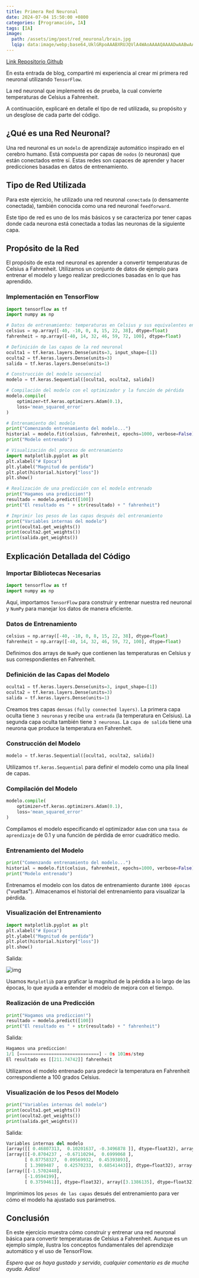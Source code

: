 ```yaml
---
title: Primera Red Neuronal
date: 2024-07-04 15:50:00 +0800
categories: [Programación, IA]
tags: [IA]
image:
  path: /assets/img/post/red_neuronal/brain.jpg
  lqip: data:image/webp;base64,UklGRpoAAABXRUJQVlA4WAoAAAAQAAAADwAABwAAQUxQSDIAAAARL0AmbZurmr57yyIiqE8oiG0bejIYEQTgqiDA9vqnsUSI6H+oAERp2HZ65qP/VIAWAFZQOCBCAAAA8AEAnQEqEAAIAAVAfCWkAALp8sF8rgRgAP7o9FDvMCkMde9PK7euH5M1m6VWoDXf2FkP3BqV0ZYbO6NA/VFIAAAA
---
```


[Link Repositorio Github](https://github.com/mateosolinho/python/tree/master/projects/red_neuronal)

En esta entrada de blog, compartiré mi experiencia al crear mi primera red neuronal utilizando ```TensorFlow```.

La red neuronal que implementé es de prueba, la cual convierte temperaturas de Celsius a Fahrenheit.

A continuación, explicaré en detalle el tipo de red utilizada, su propósito y un desglose de cada parte del código.

## ¿Qué es una Red Neuronal?

Una red neuronal es un ```modelo``` de aprendizaje automático inspirado en el cerebro humano. Está compuesta por capas de ```nodos``` (o neuronas) que están conectados entre sí. Estas redes son capaces de aprender y hacer predicciones basadas en datos de entrenamiento.

## Tipo de Red Utilizada

Para este ejercicio, he utilizado una red neuronal ```conectada``` (o densamente conectada), también conocida como una red neuronal ```feedforward```.

Este tipo de red es uno de los más básicos y se caracteriza por tener capas donde cada neurona está conectada a todas las neuronas de la siguiente capa.

## Propósito de la Red

El propósito de esta red neuronal es aprender a convertir temperaturas de Celsius a Fahrenheit.
Utilizamos un conjunto de datos de ejemplo para entrenar el modelo y luego realizar predicciones basadas en lo que has aprendido.

### Implementación en TensorFlow

```python
import tensorflow as tf
import numpy as np

# Datos de entrenamiento: temperaturas en Celsius y sus equivalentes en Fahrenheit
celsius = np.array([-40, -10, 0, 8, 15, 22, 38], dtype=float)
fahrenheit = np.array([-40, 14, 32, 46, 59, 72, 100], dtype=float)

# Definición de las capas de la red neuronal
oculta1 = tf.keras.layers.Dense(units=3, input_shape=[1])
oculta2 = tf.keras.layers.Dense(units=3)
salida = tf.keras.layers.Dense(units=1)

# Construcción del modelo secuencial
modelo = tf.keras.Sequential([oculta1, oculta2, salida])

# Compilación del modelo con el optimizador y la función de pérdida
modelo.compile(
    optimizer=tf.keras.optimizers.Adam(0.1),
    loss='mean_squared_error'
)

# Entrenamiento del modelo
print("Comenzando entrenamiento del modelo...")
historial = modelo.fit(celsius, fahrenheit, epochs=1000, verbose=False)
print("Modelo entrenado")

# Visualización del proceso de entrenamiento
import matplotlib.pyplot as plt
plt.xlabel("# Epoca")
plt.ylabel("Magnitud de perdida")
plt.plot(historial.history["loss"])
plt.show()

# Realización de una predicción con el modelo entrenado
print("Hagamos una prediccion!")
resultado = modelo.predict([100])
print("El resultado es " + str(resultado) + " fahrenheit")

# Imprimir los pesos de las capas después del entrenamiento
print("Variables internas del modelo")
print(oculta1.get_weights())
print(oculta2.get_weights())
print(salida.get_weights())
```

## Explicación Detallada del Código

### **Importar Bibliotecas Necesarias**

```python
import tensorflow as tf
import numpy as np
```

Aquí, importamos ```TensorFlow``` para construir y entrenar nuestra red neuronal y ```NumPy``` para manejar los datos de manera eficiente.

### **Datos de Entrenamiento**

```python
celsius = np.array([-40, -10, 0, 8, 15, 22, 38], dtype=float)
fahrenheit = np.array([-40, 14, 32, 46, 59, 72, 100], dtype=float)
```

Definimos dos arrays de ```NumPy``` que contienen las temperaturas en Celsius y sus correspondientes en Fahrenheit.

### **Definición de las Capas del Modelo**

```python
oculta1 = tf.keras.layers.Dense(units=3, input_shape=[1])
oculta2 = tf.keras.layers.Dense(units=3)
salida = tf.keras.layers.Dense(units=1)
```

Creamos tres capas ```densas``` ```(fully connected layers)```. La primera capa oculta tiene ```3 neuronas``` y recibe ```una entrada``` (la temperatura en Celsius). La segunda capa oculta también tiene ```3 neuronas```. La ```capa de salida``` tiene una neurona que produce la temperatura en Fahrenheit.

### **Construcción del Modelo**

```python
modelo = tf.keras.Sequential([oculta1, oculta2, salida])
```

Utilizamos ```tf.keras.Sequential``` para definir el modelo como una pila lineal de capas.

### **Compilación del Modelo**

```python
modelo.compile(
    optimizer=tf.keras.optimizers.Adam(0.1),
    loss='mean_squared_error'
)
```

Compilamos el modelo especificando el optimizador ```Adam``` con una ```tasa de aprendizaje``` de 0.1 y una función de pérdida de error cuadrático medio.

### **Entrenamiento del Modelo**

```python
print("Comenzando entrenamiento del modelo...")
historial = modelo.fit(celsius, fahrenheit, epochs=1000, verbose=False)
print("Modelo entrenado")
```

Entrenamos el modelo con los datos de entrenamiento durante ```1000 épocas``` ("vueltas"). Almacenamos el historial del entrenamiento para visualizar la pérdida.

### **Visualización del Entrenamiento**

```python
import matplotlib.pyplot as plt
plt.xlabel("# Epoca")
plt.ylabel("Magnitud de perdida")
plt.plot(historial.history["loss"])
plt.show()
```

Salida:

![img](/assets/img/post/red_neuronal/grafica.png)

Usamos ```Matplotlib``` para graficar la magnitud de la pérdida a lo largo de las épocas, lo que ayuda a entender el modelo de mejora con el tiempo.

### **Realización de una Predicción**

```python
print("Hagamos una prediccion!")
resultado = modelo.predict([100])
print("El resultado es " + str(resultado) + " fahrenheit")
```

Salida:

```python
Hagamos una prediccion!
1/1 [==============================] - 0s 101ms/step
El resultado es [[211.74742]] fahrenheit
```

Utilizamos el modelo entrenado para predecir la temperatura en Fahrenheit correspondiente a 100 grados Celsius.

### **Visualización de los Pesos del Modelo**

```python
print("Variables internas del modelo")
print(oculta1.get_weights())
print(oculta2.get_weights())
print(salida.get_weights())
```

Salida:

```python
Variables internas del modelo
[array([[ 0.46807313,  0.10201637, -0.3496878 ]], dtype=float32), array([ 3.317963 , -2.85734  , -3.2782311], dtype=float32)]
[array([[-0.8704237 , -0.67110294,  0.6999068 ],
       [ 0.87758327,  0.09569932,  0.45393893],
       [ 1.3989487 ,  0.42570233,  0.68541443]], dtype=float32), array([-3.2544918, -3.00666  ,  3.1300454], dtype=float32)]
[array([[-1.5702448],
       [-1.0594199],
       [ 0.3759461]], dtype=float32), array([3.1386135], dtype=float32)]
```

Imprimimos los ```pesos de las capas``` desués del entrenamiento para ver cómo el modelo ha ajustado sus parámetros.

## Conclusión

En este ejercicio muestra cómo construir y entrenar una red neuronal básica para convertir temperaturas de Celsius a Fahrenheit. Aunque es un ejemplo simple, ilustra los conceptos fundamentales del aprendizaje automático y el uso de TensorFlow.

*Espero que os haya gustado y servido, cualquier comentario es de mucha ayuda. Adios!*
